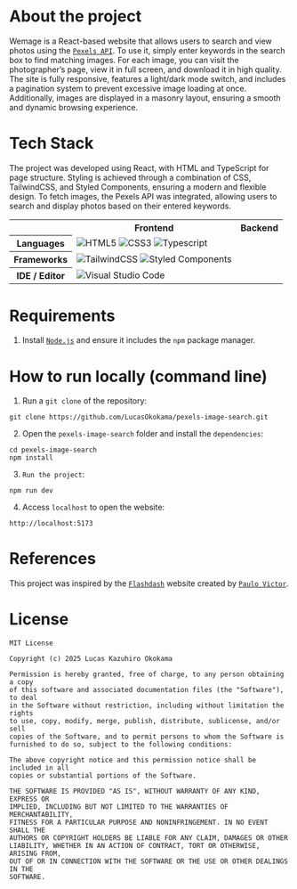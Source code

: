 
# About the project
Wemage is a React-based website that allows users to search and view photos using the [`Pexels API`](https://www.pexels.com/api/documentation/). To use it, simply enter keywords in the search box to find matching images. For each image, you can visit the photographer’s page, view it in full screen, and download it in high quality. The site is fully responsive, features a light/dark mode switch, and includes a pagination system to prevent excessive image loading at once. Additionally, images are displayed in a masonry layout, ensuring a smooth and dynamic browsing experience.

# Tech Stack
The project was developed using React, with HTML and TypeScript for page structure. Styling is achieved through a combination of CSS, TailwindCSS, and Styled Components, ensuring a modern and flexible design. To fetch images, the Pexels API was integrated, allowing users to search and display photos based on their entered keywords.
<table align="center">
    <tr>
        <th></th>
        <th>
            Frontend
        </th>
        <th>
            Backend
        </th>
    </tr>
    <tr>
        <th>
            Languages
        </th>
        <td>
            <img alt="HTML5" src="https://img.shields.io/badge/html5-%23E34F26.svg?style=for-the-badge&logo=html5&logoColor=white"/>
            <img alt="CSS3" src="https://img.shields.io/badge/css3-%231572B6.svg?style=for-the-badge&logo=css3&logoColor=white"/>
            <img alt="Typescript" src="https://img.shields.io/badge/typescript-%23007ACC.svg?style=for-the-badge&logo=typescript&logoColor=white" />
        </td>
        <td></td>
    </tr>
    <tr>
        <th>
            Frameworks
        </th>
        <td>
          <img alt="TailwindCSS" src="https://img.shields.io/badge/tailwindcss-%2338B2AC.svg?style=for-the-badge&logo=tailwind-css&logoColor=white" />
          <img alt="Styled Components" src="https://img.shields.io/badge/styled--components-DB7093?style=for-the-badge&logo=styled-components&logoColor=white" />
        </td>
        <td></td>
    </tr>
    <tr>
        <th>
            IDE / Editor
        </th>
        <td>
          <img alt="Visual Studio Code" src="https://img.shields.io/badge/Visual%20Studio%20Code-0078d7.svg?style=for-the-badge&logo=visual-studio-code&logoColor=white" />
        </td>
        <td></td>
    </tr>
</table>


# Requirements
1. Install [`Node.js`](https://nodejs.org/en) and ensure it includes the `npm` package manager.


# How to run locally (command line)
1. Run a `git clone` of the repository:
```
git clone https://github.com/LucasOkokama/pexels-image-search.git
```
2. Open the `pexels-image-search` folder and install the `dependencies`:
```
cd pexels-image-search
npm install
```
3. `Run the project`:
```
npm run dev
```
4. Access `localhost` to open the website:
```
http://localhost:5173
```

# References
This project was inspired by the [`Flashdash`](https://flashdash-nine.vercel.app/) website created by [`Paulo Victor`](https://github.com/paulopbi).


# License
```
MIT License

Copyright (c) 2025 Lucas Kazuhiro Okokama

Permission is hereby granted, free of charge, to any person obtaining a copy
of this software and associated documentation files (the "Software"), to deal
in the Software without restriction, including without limitation the rights
to use, copy, modify, merge, publish, distribute, sublicense, and/or sell
copies of the Software, and to permit persons to whom the Software is
furnished to do so, subject to the following conditions:

The above copyright notice and this permission notice shall be included in all
copies or substantial portions of the Software.

THE SOFTWARE IS PROVIDED "AS IS", WITHOUT WARRANTY OF ANY KIND, EXPRESS OR
IMPLIED, INCLUDING BUT NOT LIMITED TO THE WARRANTIES OF MERCHANTABILITY,
FITNESS FOR A PARTICULAR PURPOSE AND NONINFRINGEMENT. IN NO EVENT SHALL THE
AUTHORS OR COPYRIGHT HOLDERS BE LIABLE FOR ANY CLAIM, DAMAGES OR OTHER
LIABILITY, WHETHER IN AN ACTION OF CONTRACT, TORT OR OTHERWISE, ARISING FROM,
OUT OF OR IN CONNECTION WITH THE SOFTWARE OR THE USE OR OTHER DEALINGS IN THE
SOFTWARE.
```
